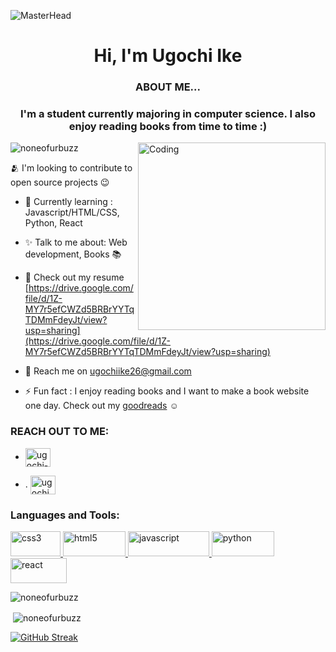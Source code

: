 ![MasterHead](https://i.pinimg.com/originals/9f/d9/8a/9fd98af2f29462f582b739f60568eaae.gif)
<h1 align="center">Hi, I'm Ugochi Ike</h1>
<h3 align="center">ABOUT ME...</h3>
<h3 align="center">I'm a student currently majoring in computer science. I also enjoy reading books from time to time :)</h3>
<img align="right" alt="Coding" width="300" src="https://cdn-media-1.freecodecamp.org/code-radio/Saron3.gif">

<p align="left"> <img src="https://komarev.com/ghpvc/?username=noneofurbuzz&label=Profile%20views&color=0e75b6&style=flat" alt="noneofurbuzz" /> </p>
🫂 I'm looking to contribute to open source projects 😉

- 🌱 Currently learning : Javascript/HTML/CSS, Python, React

- ✨ Talk to me about: Web development, Books 📚

- 📄 Check out my resume [https://drive.google.com/file/d/1Z-MY7r5efCWZd5BRBrYYTqTDMmFdeyJt/view?usp=sharing](https://drive.google.com/file/d/1Z-MY7r5efCWZd5BRBrYYTqTDMmFdeyJt/view?usp=sharing)

- 📝 Reach me on ugochiike26@gmail.com

- ⚡ Fun fact : I enjoy reading books and I want to make a book website one day. Check out my <a href="https://www.goodreads.com/user/show/91681774-ugochi" target="_blank">goodreads</a> ☺️

<h3 align="left">REACH OUT TO ME:</h3>
<ul><p align="left">
<li>
<a href="https://linkedin.com/in/ugochi-ike-0647aa244" target="blank"><img align="center" src="https://raw.githubusercontent.com/rahuldkjain/github-profile-readme-generator/master/src/images/icons/Social/linked-in-alt.svg" alt="ugochi-ike-0647aa244" height="30" width="40" /></a></li>
<li><p align="left">.
<a href="https://instagram.com/ugochi_ike" target="blank"><img align="center" src="https://raw.githubusercontent.com/rahuldkjain/github-profile-readme-generator/master/src/images/icons/Social/instagram.svg" alt="ugochi_ike" height="30" width="40" /></a></li></ul>
</p>

<h3 align="left">Languages and Tools:</h3>
<p align="left"> <a href="https://www.w3schools.com/css/" target="_blank" rel="noreferrer"> <img src="https://camo.githubusercontent.com/0308b158b64702640fcf4729689cfd6131c288ca992bfe57188eedeac3f29904/68747470733a2f2f696d672e736869656c64732e696f2f62616467652f6373732532302d2532333135373242362e7376673f267374796c653d666f722d7468652d6261646765266c6f676f3d63737333266c6f676f436f6c6f723d7768697465" alt="css3" width="80" height="40"/> </a> <a href="https://www.w3.org/html/" target="_blank" rel="noreferrer"> <img src="https://camo.githubusercontent.com/d42cacdb5af23f041efb7780aef6b49ac733623684a97a87b000a0821692fee9/68747470733a2f2f696d672e736869656c64732e696f2f62616467652f68746d6c2532302d2532334533344632362e7376673f267374796c653d666f722d7468652d6261646765266c6f676f3d68746d6c35266c6f676f436f6c6f723d7768697465" alt="html5" width="100" height="40"/> </a> <a href="https://developer.mozilla.org/en-US/docs/Web/JavaScript" target="_blank" rel="noreferrer"> <img src="https://camo.githubusercontent.com/413d10da1d1d89129b2e37cbbe72853301bc0751fef77fc3d7128684afb2b28e/68747470733a2f2f696d672e736869656c64732e696f2f62616467652f2d4a6176617363726970742d6666623430303f7374796c653d666f722d7468652d6261646765266c6f676f3d6a617661736372697074266c6f676f436f6c6f723d666666663366" alt="javascript" width="130" height="40"/> </a> <a href="https://www.python.org" target="_blank" rel="noreferrer"> <img src="https://camo.githubusercontent.com/e865066480cd53eecae6fd00a0efee375c0b6723554b4f02083cac78c41c0ff3/68747470733a2f2f696d672e736869656c64732e696f2f62616467652f507974686f6e2d626c75653f7374796c653d666f722d7468652d6261646765266c6f676f3d707974686f6e266c6f676f436f6c6f723d626c7565" alt="python" width="100" height="40"/> </a> <a href="https://reactjs.org/" target="_blank" rel="noreferrer"> <img src="https://camo.githubusercontent.com/a94bb4e88019757dbea8d758b1f8859a27b16c333b0777b62a1ee2377f3ac9d4/68747470733a2f2f696d672e736869656c64732e696f2f62616467652f2d52656163742d626c75653f7374796c653d666f722d7468652d6261646765266c6f676f3d7265616374" alt="react" width="90" height="40"/> </a> </p>

<p><img align="center" src="https://github-readme-stats.vercel.app/api/top-langs?username=noneofurbuzz&title_color=248500&icon_color=CC5160&text_color=949CA5&bg_color=00000000" show_icons=true&locale=en&layout=compact" alt="noneofurbuzz"/></p>

<p>&nbsp;<img align="center" src="https://github-readme-stats.vercel.app/api?username=noneofurbuzz&title_color=248500&icon_color=CC5160&text_color=949CA5&bg_color=00000000" show_icons=true&locale=en&layout=compact" alt="noneofurbuzz" /></p> 

[![GitHub Streak](http://github-readme-streak-stats.herokuapp.com?user=noneofurbuzz&theme=hacker)](https://git.io/streak-stats)

